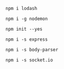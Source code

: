 ```
npm i lodash
```

```
npm i -g nodemon
```

```
npm init --yes
```

```
npm i -s express
```

```
npm i -s body-parser
```

```
npm i -s socket.io
```